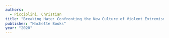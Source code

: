 ```yaml
---
authors:
  - Picciolini, Christian
title: "Breaking Hate: Confronting the New Culture of Violent Extremism"
publisher: "Hachette Books"
year: "2020"
---
```

